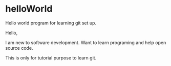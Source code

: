 # helloWorld
Hello world program for learning git set up.

Hello,

I am new to software development.
Want to learn programing and help open source code.

This is only for tutorial purpose to learn git.
